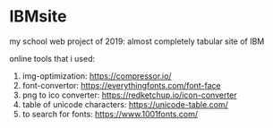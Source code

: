 # IBMsite
my school web project of 2019: almost completely tabular site of IBM

online tools that i used:
1) img-optimization: https://compressor.io/
2) font-convertor: https://everythingfonts.com/font-face
3) png to ico converter: https://redketchup.io/icon-converter
4) table of unicode characters: https://unicode-table.com/
5) to search for fonts: https://www.1001fonts.com/
